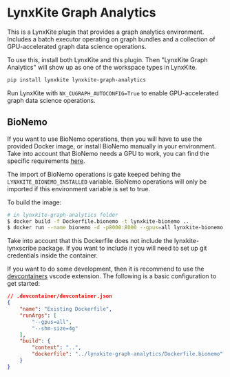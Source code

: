 # LynxKite Graph Analytics

This is a LynxKite plugin that provides a graph analytics environment.
Includes a batch executor operating on graph bundles and a collection of GPU-accelerated graph data science operations.

To use this, install both LynxKite and this plugin.
Then "LynxKite Graph Analytics" will show up as one of the workspace types in LynxKite.

```bash
pip install lynxkite lynxkite-graph-analytics
```

Run LynxKite with `NX_CUGRAPH_AUTOCONFIG=True` to enable GPU-accelerated graph data science operations.


## BioNemo

If you want to use BioNemo operations, then you will have to use the provided Docker image, or
install BioNemo manually in your environment.
Take into account that BioNemo needs a GPU to work, you can find the specific requirements
[here](https://docs.nvidia.com/bionemo-framework/latest/user-guide/getting-started/pre-reqs/).

The import of BioNemo operations is gate keeped behing the `LYNXKITE_BIONEMO_INSTALLED` variable.
BioNemo operations will only be imported if this environment variable is set to true.

To build the image:

```bash
# in lynxkite-graph-analytics folder
$ docker build -f Dockerfile.bionemo -t lynxkite-bionemo ..
$ docker run --name bionemo -d -p8000:8000 --gpus=all lynxkite-bionemo
```

Take into account that this Dockerfile does not include the lynxkite-lynxscribe package. If you want to include it you will
need to set up git credentials inside the container.

If you want to do some development, then it is recommend to use the [devcontainers](https://code.visualstudio.com/docs/devcontainers/containers)
vscode extension. The following is a basic configuration to get started:

```json
// .devcontainer/devcontainer.json
{
	"name": "Existing Dockerfile",
	"runArgs": [
		"--gpus=all",
		"--shm-size=4g"
	],
	"build": {
		"context": "..",
		"dockerfile": "../lynxkite-graph-analytics/Dockerfile.bionemo"
	}
}
```

